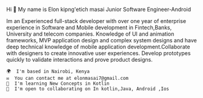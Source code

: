   Hi 👋 My name is Elon kipng'etich masai
Junior Software Engineer-Android

Im an Experienced full-stack developer with over one year of enterprise experience in Software and Mobile development in Fintech,Banks, University and telecom companies. Knowledge of UI and animation frameworks, MVP application design and complex system designs and have deep technical knowledge of mobile application development.Collaborate with designers to create innovative user experiences. Develop prototypes quickly to validate interactions and prove product designs.

    🌍  I'm based in Nairobi, Kenya
    ✉️  You can contact me at elonmasai7@gmail.com
    🧠  I'm learning New Concepts in Kotlin
    🤝  I'm open to collaborating on In kotlin,Java, Android ,Ios
